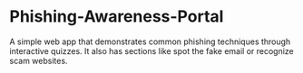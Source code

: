 # Phishing-Awareness-Portal
A simple web app that demonstrates common phishing techniques through interactive quizzes. It also has sections like spot the fake email or recognize scam websites.
